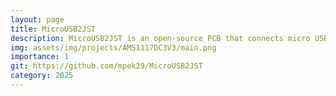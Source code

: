```yaml
---
layout: page
title: MicroUSB2JST
description: MicroUSB2JST is an open-source PCB that connects micro USB to JST-SH and JST-PH connectors.
img: assets/img/projects/AMS1117DC3V3/main.png
importance: 1
git: https://github.com/mpek29/MicroUSB2JST
category: 2025
---
```




